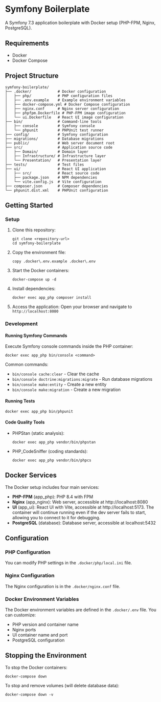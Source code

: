 # Symfony Boilerplate

A Symfony 7.3 application boilerplate with Docker setup (PHP-FPM, Nginx, PostgreSQL).

## Requirements

- Docker
- Docker Compose

## Project Structure

```
symfony-boilerplate/
├── .docker/            # Docker configuration
│   ├── php/            # PHP configuration files
│   ├── .env.example    # Example environment variables
│   ├── docker-compose.yml # Docker Compose configuration
│   ├── nginx.conf      # Nginx server configuration
│   ├── phpfpm.Dockerfile # PHP-FPM image configuration
│   └── ui.Dockerfile   # React UI image configuration
├── bin/                # Command-line tools
│   ├── console         # Symfony console
│   └── phpunit         # PHPUnit test runner
├── config/             # Symfony configuration
├── migrations/         # Database migrations
├── public/             # Web server document root
├── src/                # Application source code
│   ├── Domain/         # Domain layer
│   ├── Infrastructure/ # Infrastructure layer
│   └── Presentation/   # Presentation layer
├── tests/              # Test files
├── ui/                 # React UI application
│   ├── src/            # React source code
│   ├── package.json    # NPM dependencies
│   └── vite.config.js  # Vite configuration
├── composer.json       # Composer dependencies
└── phpunit.dist.xml    # PHPUnit configuration
```

## Getting Started

### Setup

1. Clone this repository:
   ```
   git clone <repository-url>
   cd symfony-boilerplate
   ```

2. Copy the environment file:
   ```
   copy .docker\.env.example .docker\.env
   ```

3. Start the Docker containers:
   ```
   docker-compose up -d
   ```

4. Install dependencies:
   ```
   docker exec app_php composer install
   ```

5. Access the application:
   Open your browser and navigate to `http://localhost:8080`

### Development

#### Running Symfony Commands

Execute Symfony console commands inside the PHP container:

```
docker exec app_php bin/console <command>
```

Common commands:
- `bin/console cache:clear` - Clear the cache
- `bin/console doctrine:migrations:migrate` - Run database migrations
- `bin/console make:entity` - Create a new entity
- `bin/console make:migration` - Create a new migration

#### Running Tests

```
docker exec app_php bin/phpunit
```

#### Code Quality Tools

- PHPStan (static analysis):
  ```
  docker exec app_php vendor/bin/phpstan
  ```

- PHP_CodeSniffer (coding standards):
  ```
  docker exec app_php vendor/bin/phpcs
  ```

## Docker Services

The Docker setup includes four main services:

- **PHP-FPM** (app_php): PHP 8.4 with FPM
- **Nginx** (app_nginx): Web server, accessible at http://localhost:8080
- **UI** (app_ui): React UI with Vite, accessible at http://localhost:5173. The container will continue running even if the dev server fails to start, allowing you to connect to it for debugging.
- **PostgreSQL** (database): Database server, accessible at localhost:5432

## Configuration

### PHP Configuration

You can modify PHP settings in the `.docker/php/local.ini` file.

### Nginx Configuration

The Nginx configuration is in the `.docker/nginx.conf` file.

### Docker Environment Variables

The Docker environment variables are defined in the `.docker/.env` file. You can customize:

- PHP version and container name
- Nginx ports
- UI container name and port
- PostgreSQL configuration

## Stopping the Environment

To stop the Docker containers:

```
docker-compose down
```

To stop and remove volumes (will delete database data):

```
docker-compose down -v
```